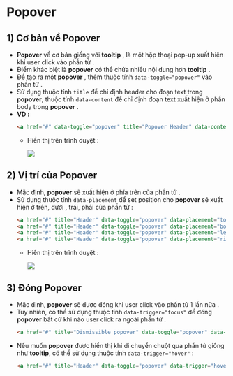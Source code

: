 # Popover
## **1) Cơ bản về Popover**
- **Popover** về cơ bản giống với **tooltip** , là một hộp thoại pop-up xuất hiện khi user click vào phần tử .
- Điểm khác biệt là **popover** có thể chứa nhiều nội dung hơn **tooltip** .
- Để tạo ra một **popover** , thêm thuộc tính `data-toggle="popover"` vào phần tử .
- Sử dụng thuộc tính `title` để chỉ định header cho đoạn text trong **popover**, thuộc tính `data-content` để chỉ định đoạn text xuất hiện ở phần body trong **popover** .
- **VD :**
    ```html
    <a href="#" data-toggle="popover" title="Popover Header" data-content="Some content inside the popover">Toggle popover</a>
    ```
    - Hiển thị trên trình duyệt :

        <img src=https://i.imgur.com/H7nYO0V.png>

## **2) Vị trí của Popover**
- Mặc định, **popover** sẽ xuất hiện ở phía trên của phần tử .
- Sử dụng thuộc tính `data-placement` để set position cho **popover** sẽ xuất hiện ở trên, dưới , trái, phải của phần tử :
    ```html
    <a href="#" title="Header" data-toggle="popover" data-placement="top" data-content="Content">Click</a>
    <a href="#" title="Header" data-toggle="popover" data-placement="bottom" data-content="Content">Click</a>
    <a href="#" title="Header" data-toggle="popover" data-placement="left" data-content="Content">Click</a>
    <a href="#" title="Header" data-toggle="popover" data-placement="right" data-content="Content">Click</a>
    ```
    - Hiển thị trên trình duyệt :

        <img src=https://i.imgur.com/EJacROR.png>
## **3) Đóng Popover**
- Mặc định, **popover** sẽ được đóng khi user click vào phần tử 1 lần nữa .
- Tuy nhiên, có thể sử dụng thuộc tính `data-trigger="focus"` để đóng **popover** bất cứ khi nào user click ra ngoài phần tử .
    ```html
    <a href="#" title="Dismissible popover" data-toggle="popover" data-trigger="focus" data-content="Click anywhere in the document to close this popover">Click me</a>
    ```
- Nếu muốn **popover** được hiển thị khi di chuyển chuột qua phần tử giống như **tooltip**, có thể sử dụng thuộc tính `data-trigger="hover"` :
    ```html
    <a href="#" title="Header" data-toggle="popover" data-trigger="hover" data-content="Some content">Hover over me</a>
    ```